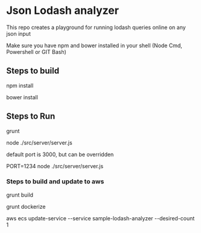 # Json Lodash analyzer

This repo creates a playground for running lodash queries online on any json input 

Make sure you have npm and bower installed in your shell (Node Cmd, Powershell or GIT Bash)

## Steps to build

npm install
  
bower install
  
## Steps to Run

grunt 

node ./src/server/server.js

default port is 3000, but can be overridden

PORT=1234 node ./src/server/server.js  

### Steps to build and update to aws

grunt build

grunt dockerize

aws ecs update-service --service sample-lodash-analyzer --desired-count 1
